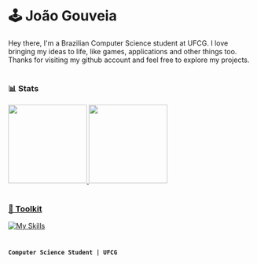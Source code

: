 # 🕹️ João Gouveia

<p> 
Hey there, I'm a Brazilian Computer Science student at UFCG. I love bringing my ideas to life, like games, applications and other things too. Thanks for visiting my github account and feel free to explore my projects.
<p>
  
#

### 📊 Stats
<div align="left">
  <a href="https://github.com/JotaV-0">
  <img height="160rem" src="https://github-readme-stats.vercel.app/api?username=JotaV-0&show_icons=true&theme=tokyonight&include_all_commits=true&count_private=true"/>
  <img height="160rem" src="https://github-readme-stats.vercel.app/api/top-langs/?username=JotaV-0&layout=compact&langs_count=7&theme=tokyonight"/>
</div>

#

### 🧰 Toolkit

[![My Skills](https://skills.thijs.gg/icons?i=python,cs,unity,git,java)](https://github.com/JotaV-0)
 
#

**`Computer Science Student | UFCG`**

<!-- [@JotaV-0](https://github.com/JotaV-0) --!>
